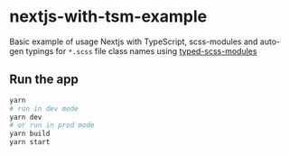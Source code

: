 # nextjs-with-tsm-example

Basic example of usage Nextjs with TypeScript, scss-modules and auto-gen typings for `*.scss` file class names using [typed-scss-modules](https://github.com/skovy/typed-scss-modules)

## Run the app
```bash
yarn
# run in dev mode
yarn dev
# or run in prod mode
yarn build
yarn start
```
